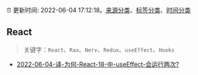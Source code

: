 :alarm_clock: 更新时间: 2022-06-04 17:12:18。[来源分类](../README.md)、[标签分类](../TAGS.md)、[时间分类](../TIMELINE.md)

## React


> 关键字：`React`、`Rax`、`Nerv`、`Redux`、`useEffect`、`Hooks`



- [2022-06-04-译-为何-React-18-中-useEffect-会运行两次?](https://toutiao.io/k/72m4uc2) 